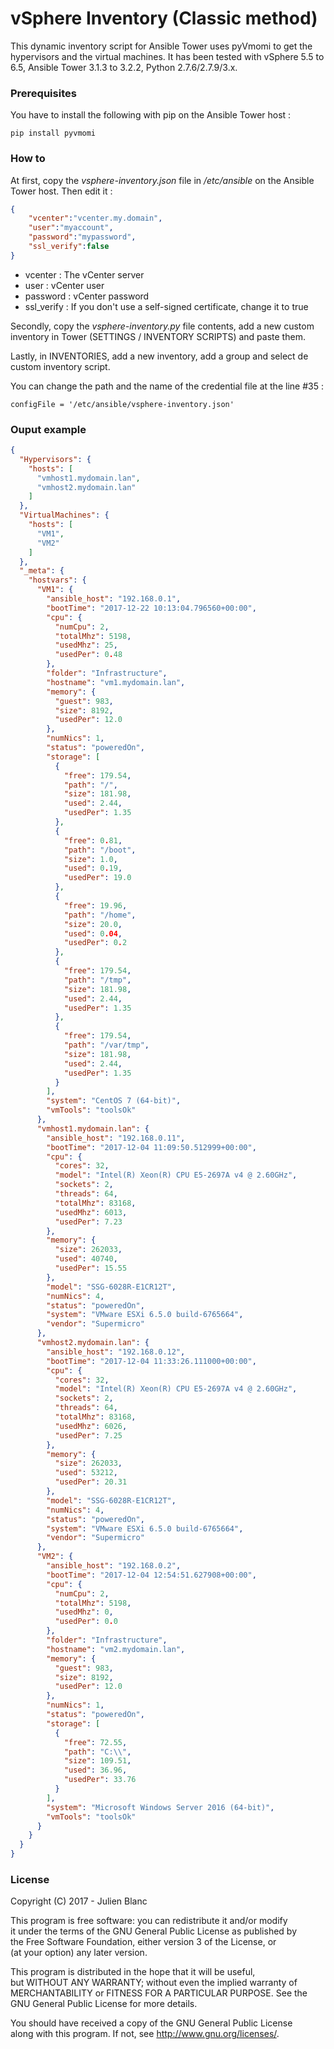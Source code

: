 # vSphere Inventory (Classic method)

This dynamic inventory script for Ansible Tower uses pyVmomi to get the hypervisors and the virtual machines. It has been tested with vSphere 5.5 to 6.5, Ansible Tower 3.1.3 to 3.2.2, Python 2.7.6/2.7.9/3.x.

### Prerequisites
You have to install the following with pip on the Ansible Tower host :
```
pip install pyvmomi
```

### How to
At first, copy the *vsphere-inventory.json* file in */etc/ansible* on the Ansible Tower host. Then edit it :
```json
{
    "vcenter":"vcenter.my.domain",       
    "user":"myaccount",
    "password":"mypassword",
    "ssl_verify":false
}
```
- vcenter : The vCenter server
- user : vCenter user
- password : vCenter password
- ssl_verify : If you don't use a self-signed certificate, change it to true

Secondly, copy the *vsphere-inventory.py* file contents, add a new custom inventory in Tower (SETTINGS / INVENTORY SCRIPTS) and paste them.

Lastly, in INVENTORIES, add a new inventory, add a group and select de custom inventory script.

You can change the path and the name of the credential file at the line #35 :
```
configFile = '/etc/ansible/vsphere-inventory.json'
```

### Ouput example
```json
{
  "Hypervisors": {
    "hosts": [
      "vmhost1.mydomain.lan",
      "vmhost2.mydomain.lan"
    ]
  },
  "VirtualMachines": {
    "hosts": [
      "VM1",
      "VM2"
    ]
  },
  "_meta": {
    "hostvars": {
      "VM1": {
        "ansible_host": "192.168.0.1",
        "bootTime": "2017-12-22 10:13:04.796560+00:00",
        "cpu": {
          "numCpu": 2,
          "totalMhz": 5198,
          "usedMhz": 25,
          "usedPer": 0.48
        },
        "folder": "Infrastructure",
        "hostname": "vm1.mydomain.lan",
        "memory": {
          "guest": 983,
          "size": 8192,
          "usedPer": 12.0
        },
        "numNics": 1,
        "status": "poweredOn",
        "storage": [
          {
            "free": 179.54,
            "path": "/",
            "size": 181.98,
            "used": 2.44,
            "usedPer": 1.35
          },
          {
            "free": 0.81,
            "path": "/boot",
            "size": 1.0,
            "used": 0.19,
            "usedPer": 19.0
          },
          {
            "free": 19.96,
            "path": "/home",
            "size": 20.0,
            "used": 0.04,
            "usedPer": 0.2
          },
          {
            "free": 179.54,
            "path": "/tmp",
            "size": 181.98,
            "used": 2.44,
            "usedPer": 1.35
          },
          {
            "free": 179.54,
            "path": "/var/tmp",
            "size": 181.98,
            "used": 2.44,
            "usedPer": 1.35
          }
        ],
        "system": "CentOS 7 (64-bit)",
        "vmTools": "toolsOk"
      },
      "vmhost1.mydomain.lan": {
        "ansible_host": "192.168.0.11",
        "bootTime": "2017-12-04 11:09:50.512999+00:00",
        "cpu": {
          "cores": 32,
          "model": "Intel(R) Xeon(R) CPU E5-2697A v4 @ 2.60GHz",
          "sockets": 2,
          "threads": 64,
          "totalMhz": 83168,
          "usedMhz": 6013,
          "usedPer": 7.23
        },
        "memory": {
          "size": 262033,
          "used": 40740,
          "usedPer": 15.55
        },
        "model": "SSG-6028R-E1CR12T",
        "numNics": 4,
        "status": "poweredOn",
        "system": "VMware ESXi 6.5.0 build-6765664",
        "vendor": "Supermicro"
      },
      "vmhost2.mydomain.lan": {
        "ansible_host": "192.168.0.12",
        "bootTime": "2017-12-04 11:33:26.111000+00:00",
        "cpu": {
          "cores": 32,
          "model": "Intel(R) Xeon(R) CPU E5-2697A v4 @ 2.60GHz",
          "sockets": 2,
          "threads": 64,
          "totalMhz": 83168,
          "usedMhz": 6026,
          "usedPer": 7.25
        },
        "memory": {
          "size": 262033,
          "used": 53212,
          "usedPer": 20.31
        },
        "model": "SSG-6028R-E1CR12T",
        "numNics": 4,
        "status": "poweredOn",
        "system": "VMware ESXi 6.5.0 build-6765664",
        "vendor": "Supermicro"
      },
      "VM2": {
        "ansible_host": "192.168.0.2",
        "bootTime": "2017-12-04 12:54:51.627908+00:00",
        "cpu": {
          "numCpu": 2,
          "totalMhz": 5198,
          "usedMhz": 0,
          "usedPer": 0.0
        },
        "folder": "Infrastructure",
        "hostname": "vm2.mydomain.lan",
        "memory": {
          "guest": 983,
          "size": 8192,
          "usedPer": 12.0
        },
        "numNics": 1,
        "status": "poweredOn",
        "storage": [
          {
            "free": 72.55,
            "path": "C:\\",
            "size": 109.51,
            "used": 36.96,
            "usedPer": 33.76
          }
        ],
        "system": "Microsoft Windows Server 2016 (64-bit)",
        "vmTools": "toolsOk"
      }
    }
  }
}
```

### License
Copyright (C) 2017 - Julien Blanc  

This program is free software: you can redistribute it and/or modify  
it under the terms of the GNU General Public License as published by  
the Free Software Foundation, either version 3 of the License, or  
(at your option) any later version.  

This program is distributed in the hope that it will be useful,  
but WITHOUT ANY WARRANTY; without even the implied warranty of  
MERCHANTABILITY or FITNESS FOR A PARTICULAR PURPOSE.  See the  
GNU General Public License for more details.  

You should have received a copy of the GNU General Public License  
along with this program.  If not, see <http://www.gnu.org/licenses/>.  